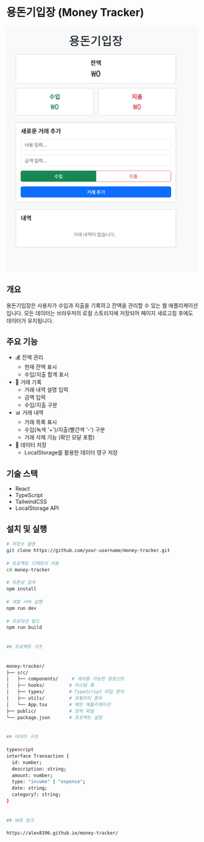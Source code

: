# 용돈기입장 (Money Tracker)

![Money Tracker](public/money-tracker.png)

## 개요

용돈기입장은 사용자가 수입과 지출을 기록하고 잔액을 관리할 수 있는 웹 애플리케이션입니다.
모든 데이터는 브라우저의 로컬 스토리지에 저장되어 페이지 새로고침 후에도 데이터가 유지됩니다.

## 주요 기능

- 💰 잔액 관리
  - 현재 잔액 표시
  - 수입/지출 합계 표시
- 📝 거래 기록
  - 거래 내역 설명 입력
  - 금액 입력
  - 수입/지출 구분
- 📊 거래 내역
  - 거래 목록 표시
  - 수입(녹색 '+')/지출(빨간색 '-') 구분
  - 거래 삭제 기능 (확인 모달 포함)
- 💾 데이터 저장
  - LocalStorage를 활용한 데이터 영구 저장

## 기술 스택

- React
- TypeScript
- TailwindCSS
- LocalStorage API

## 설치 및 실행

```bash
# 저장소 클론
git clone https://github.com/your-username/money-tracker.git

# 프로젝트 디렉토리 이동
cd money-tracker

# 의존성 설치
npm install

# 개발 서버 실행
npm run dev

# 프로덕션 빌드
npm run build


## 프로젝트 구조


money-tracker/
├── src/
│   ├── components/     # 재사용 가능한 컴포넌트
│   ├── hooks/         # 커스텀 훅
│   ├── types/         # TypeScript 타입 정의
│   ├── utils/         # 유틸리티 함수
│   └── App.tsx        # 메인 애플리케이션
├── public/            # 정적 파일
└── package.json       # 프로젝트 설정


## 데이터 구조

typescript
interface Transaction {
  id: number;
  description: string;
  amount: number;
  type: "income" | "expense";
  date: string;
  category?: string;
}


## 배포 링크

https://alex8396.github.io/money-tracker/
```
